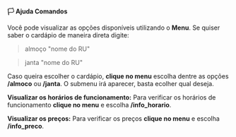 <b>🏳️ Ajuda Comandos</b>

Você pode visualizar as opções disponíveis utilizando o <b>Menu</b>. Se quiser saber o cardápio de maneira direta digite:

<blockquote>almoço "nome do RU"</blockquote>
<blockquote>janta "nome do RU"</blockquote>

Caso queira escolher o cardápio, <b>clique no menu</b> escolha dentre as opções <b>/almoco</b> ou <b>/janta</b>. O submenu irá aparecer, basta ecolher qual deseja.

<b>Visualizar os horários de funcionamento:</b>
Para verificar os horários de funcionamento <b>clique no menu</b> e escolha <b>/info_horario</b>.

<b>Visualizar os preços:</b>
Para verificar os preços <b>clique no menu</b> e escolha <b>/info_preco</b>.
